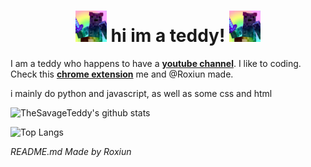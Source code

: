 <div align="center">
  <h1> <img src="https://github.com/TheSavageTeddy/TheSavageTeddy/blob/master/img/teddy!.jpg" height= 50px width= 50px> hi im a teddy! <img src="https://github.com/TheSavageTeddy/TheSavageTeddy/blob/master/img/teddy!.jpg" height= 50px width= 50px></h1>
</div>

I am a teddy who happens to have a **[youtube channel](https://youtube.com/thesavageteddy)**. I like to coding. Check this **[chrome extension](https://chrome.google.com/webstore/detail/tetrain/ahekimalhnapoaonpjnfmkncjehligge)** me and @Roxiun made.

i mainly do python and javascript, as well as some css and html

![TheSavageTeddy's github stats](https://github-readme-stats.vercel.app/api?username=thesavageteddy&count_private=true&include_all_commits=true&show_icons=true&theme=radical)

![Top Langs](https://github-readme-stats.vercel.app/api/top-langs/?username=thesavageteddy&theme=radical)

*README.md Made by Roxiun* <!-- You must leave this in it is required by thr GNU GPL v3.0 Lisence -->

<!---- 
HOW TO ADD TO YOUR OWN PROFILE 
==============================
0.5 Star this repo & Follow Roxiun (and me)
1. Fork this repo and name it your GitHub username
2. Edit the stats link with your username
3. Edit your description
NOTE: YOU MUST LEAVE IN THE MADE BY ROXIUN TEXT, IT IS REQUIRED BY THE LICENSE
--->

